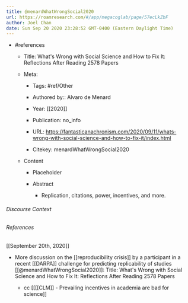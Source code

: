 ```yaml
---
title: @menardWhatWrongSocial2020
url: https://roamresearch.com/#/app/megacoglab/page/57ecLkZbF
author: Joel Chan
date: Sun Sep 20 2020 23:28:52 GMT-0400 (Eastern Daylight Time)
---
```


- #references

    - Title: What's Wrong with Social Science and How to Fix It: Reflections After Reading 2578 Papers

    - Meta:

        - Tags: #ref/Other

        - Authored by::  Alvaro de Menard

        - Year: [[2020]]

        - Publication: no_info

        - URL: https://fantasticanachronism.com/2020/09/11/whats-wrong-with-social-science-and-how-to-fix-it/index.html

        - Citekey: menardWhatWrongSocial2020

    - Content

        - Placeholder

        - Abstract

            - Replication, citations, power, incentives, and more.

###### Discourse Context



###### References

[[September 20th, 2020]]

- More discussion on the [[reproducibility crisis]] by a participant in a recent [[DARPA]] challenge for predicting replicability of studies [[@menardWhatWrongSocial2020]]: Title: What's Wrong with Social Science and How to Fix It: Reflections After Reading 2578 Papers

    - cc [[[[CLM]] - Prevailing incentives in academia are bad for science]]
